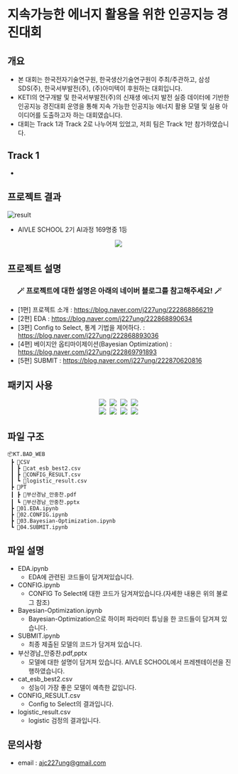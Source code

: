 # 지속가능한 에너지 활용을 위한 인공지능 경진대회

## 개요
* 본 대회는 한국전자기술연구원, 한국생산기술연구원이 주최/주관하고, 삼성SDS(주), 한국서부발전(주), (주)아미텍이 후원하는 대회입니다.
* KETI의 연구개발 및 한국서부발전(주)의 신재생 에너지 발전 실증 데이터에 기반한 인공지능 경진대회 운영을 통해 지속 가능한 인공지능 에너지 활용 모델 및 실용 아이디어를 도출하고자 하는 대회였습니다.
* 대회는 Track 1과 Track 2로 나누어져 있었고, 저희 팀은 Track 1만 참가하였습니다.

## Track 1
* 

## 프로젝트 결과
![result](https://user-images.githubusercontent.com/89781598/189193337-bbb43766-7221-4daa-af4c-3eb80bcd83be.png)
- AIVLE SCHOOL 2기 AI과정 169명중 1등
<p align="center">
  <a href="https://www.kaggle.com/competitions/aivle-school-2nd-miniproject-competition/leaderboard"><img src="https://img.shields.io/badge/Kaggle-20BEFF?style=flat-square&logo=Kaggle&logoColor=white&link=https://www.kaggle.com/competitions/aivle-school-2nd-miniproject-competition/leaderboard"/></a>&nbsp
</p>

## 프로젝트 설명
<h3 align="center">🪄 프로젝트에 대한 설명은 아래의 네이버 블로그를 참고해주세요! 🪄</h3>

- [1편] 프로젝트 소개 : https://blog.naver.com/j227ung/222868866219
- [2편] EDA : https://blog.naver.com/j227ung/222868890634
- [3편] Config to Select, 통계 기법을 제어하다. : https://blog.naver.com/j227ung/222868893036
- [4편] 베이지안 옵티마이제이션(Bayesian Optimization) : https://blog.naver.com/j227ung/222869791893
- [5편] SUBMIT : https://blog.naver.com/j227ung/222870620816


## 패키지 사용

<p align="center">
  <img src="https://img.shields.io/badge/pandas-150458?style=flat-square&logo=pandas&logoColor=white"/></a>&nbsp
  <img src="https://img.shields.io/badge/NumPy-013243?style=flat-square&logo=NumPy&logoColor=white"/></a>&nbsp
  <img src="https://img.shields.io/badge/SciPy-8CAAE6?style=flat-square&logo=SciPy&logoColor=white"/></a>&nbsp
  <img src="https://img.shields.io/badge/scikit-learn-F7931E?style=flat-square&logo=scikit-learn&logoColor=white"/></a>&nbsp
  <br>
    <img src="https://img.shields.io/badge/-statsmodel-green"/></a>&nbsp
    <img src="https://img.shields.io/badge/-itertools-black"/></a>&nbsp
    <img src="https://img.shields.io/badge/-catboost-yellow"/></a>&nbsp
    <img src="https://img.shields.io/badge/-byes_opt-blueviolet"/></a>&nbsp
    
</p>

## 파일 구조
```
📦KT.BAD_WEB
 ┣ 📂CSV
 ┃ ┣ 📜cat_esb_best2.csv
 ┃ ┣ 📜CONFIG_RESULT.csv
 ┃ ┗ 📜logistic_result.csv
 ┣ 📂PT
 ┃ ┣ 📜부산경남_안중찬.pdf
 ┃ ┗ 📜부산경남_안중찬.pptx
 ┣ 📜01.EDA.ipynb
 ┣ 📜02.CONFIG.ipynb
 ┣ 📜03.Bayesian-Optimization.ipynb
 ┗ 📜04.SUBMIT.ipynb
```

## 파일 설명
- EDA.ipynb
    - EDA에 관련된 코드들이 담겨져있습니다.
- CONFIG.ipynb
    - CONFIG To Select에 대한 코드가 담겨져있습니다.(자세한 내용은 위의 불로그 참조)
- Bayesian-Optimization.ipynb
    - Bayesian-Optimization으로 하이퍼 파라미터 튜닝을 한 코드들이 담겨져 있습니다.
- SUBMIT.ipynb
    - 최종 제출된 모델의 코드가 담겨져 있습니다.
- 부산경남_안중찬.pdf,pptx
    - 모델에 대한 설명이 담겨져 있습니다. AIVLE SCHOOL에서 프레젠테이션을 진행하였습니다.
- cat_esb_best2.csv
    - 성능이 가장 좋은 모델이 예측한 값입니다.
- CONFIG_RESULT.csv
    - Config to Select의 결과입니다.
- logistic_result.csv
    - logistic 검정의 결과입니다.

## 문의사항
* email : ajc227ung@gmail.com

